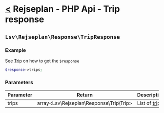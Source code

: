 [<](../index.md) Rejseplan - PHP Api - Trip response
=============================================================

## `Lsv\Rejseplan\Response\TripResponse`

### Example

See [Trip](../Trip.md) on how to get the `$response`

```php
$response->trips;
```

### Parameters

| Parameter | Return | Description |
|-----------| --- | --- |
| trips     | array<Lsv\Rejseplan\Response\Trip\Trip> | List of [trips](Trip/Trip.md) |
